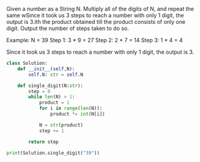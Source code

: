 Given a number as a String N. Multiply all of the digits of N, and repeat the same wSince it took us 3 steps to reach a number with only 1 digit, the output is 3.ith the product obtained till the product consists of only one digit. Output the number of steps taken to do so. 

Example: N = 39
Step 1: 3 * 9 = 27
Step 2: 2 * 7 = 14
Step 3: 1 * 4 = 4

Since it took us 3 steps to reach a number with only 1 digit, the output is 3.

```.py
class Solution:
    def __init__(self,N):
        self.N: str = self.N

    def single_digit(N:str):
        step = 0
        while len(N) > 1:
            product = 1
            for i in range(len(N)):
                product *= int(N[i])

            N = str(product)
            step += 1

        return step

print(Solution.single_digit("39"))
```
